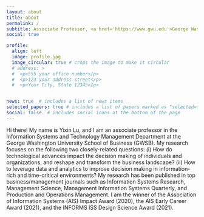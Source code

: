 ```yaml
---
layout: about
title: about
permalink: /
subtitle: Associate Professor, <a href='https://www.gwu.edu'>George Washington University</a>
social: true

profile:
  align: left
  image: profile.jpg
  image_circular: true # crops the image to make it circular
  # address: >
  #  <p>555 your office number</p>
  #  <p>123 your address street</p>
  #  <p>Your City, State 12345</p>


news: true  # includes a list of news items
selected_papers: true # includes a list of papers marked as "selected={true}"
social: false  # includes social icons at the bottom of the page
---
```


Hi there! My name is Yixin Lu, and I am an associate professor in the Information Systems and Technology Management Department at the George Washington University School of Business (GWSB). My research focuses on the following two closely-related questions: (i) How do technological advances impact the decision making of individuals and organizations, and reshape and transform the business landscape? (ii) How to leverage data and analytics to improve decision making in information-rich and time-critical environments? My research has been published in top business/management journals such as Information Systems Research, Management Science, Management Information Systems Quarterly, and Production and Operations Management. I am the winner of the Association of Information Systems (AIS) Impact Award (2020), the AIS Early Career Award (2021), and the INFORMS ISS Design Science Award (2021). 
